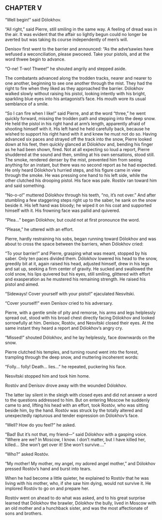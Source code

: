 ## CHAPTER V

“Well begin!” said Dólokhov.

“All right,” said Pierre, still smiling in the same way. A feeling
of dread was in the air. It was evident that the affair so lightly begun
could no longer be averted but was taking its course independently of
men’s will.

Denísov first went to the barrier and announced: “As the
adve’sawies have wefused a weconciliation, please pwoceed. Take your
pistols, and at the word thwee begin to advance.

“O-ne! T-wo! Thwee!” he shouted angrily and stepped aside.

The combatants advanced along the trodden tracks, nearer and nearer to
one another, beginning to see one another through the mist. They had the
right to fire when they liked as they approached the barrier. Dólokhov
walked slowly without raising his pistol, looking intently with his
bright, sparkling blue eyes into his antagonist’s face. His mouth wore
its usual semblance of a smile.

“So I can fire when I like!” said Pierre, and at the word
“three,” he went quickly forward, missing the trodden path and
stepping into the deep snow. He held the pistol in his right hand at
arm’s length, apparently afraid of shooting himself with it. His left
hand he held carefully back, because he wished to support his right
hand with it and knew he must not do so. Having advanced six paces and
strayed off the track into the snow, Pierre looked down at his feet,
then quickly glanced at Dólokhov and, bending his finger as he had been
shown, fired. Not at all expecting so loud a report, Pierre shuddered
at the sound and then, smiling at his own sensations, stood still. The
smoke, rendered denser by the mist, prevented him from seeing anything
for an instant, but there was no second report as he had expected. He
only heard Dólokhov’s hurried steps, and his figure came in view
through the smoke. He was pressing one hand to his left side, while
the other clutched his drooping pistol. His face was pale. Rostóv ran
toward him and said something.

“No-o-o!” muttered Dólokhov through his teeth, “no, it’s not
over.” And after stumbling a few staggering steps right up to the
saber, he sank on the snow beside it. His left hand was bloody; he wiped
it on his coat and supported himself with it. His frowning face was
pallid and quivered.

“Plea...” began Dólokhov, but could not at first pronounce the
word.

“Please,” he uttered with an effort.

Pierre, hardly restraining his sobs, began running toward Dólokhov and
was about to cross the space between the barriers, when Dólokhov cried:

“To your barrier!” and Pierre, grasping what was meant, stopped by
his saber. Only ten paces divided them. Dólokhov lowered his head to
the snow, greedily bit at it, again raised his head, adjusted himself,
drew in his legs and sat up, seeking a firm center of gravity. He sucked
and swallowed the cold snow, his lips quivered but his eyes, still
smiling, glittered with effort and exasperation as he mustered his
remaining strength. He raised his pistol and aimed.

“Sideways! Cover yourself with your pistol!” ejaculated Nesvítski.

“Cover yourself!” even Denísov cried to his adversary.

Pierre, with a gentle smile of pity and remorse, his arms and legs
helplessly spread out, stood with his broad chest directly facing
Dólokhov and looked sorrowfully at him. Denísov, Rostóv, and
Nesvítski closed their eyes. At the same instant they heard a report
and Dólokhov’s angry cry.

“Missed!” shouted Dólokhov, and he lay helplessly, face downwards
on the snow.

Pierre clutched his temples, and turning round went into the forest,
trampling through the deep snow, and muttering incoherent words:

“Folly... folly! Death... lies...” he repeated, puckering his face.

Nesvítski stopped him and took him home.

Rostóv and Denísov drove away with the wounded Dólokhov.

The latter lay silent in the sleigh with closed eyes and did not answer
a word to the questions addressed to him. But on entering Moscow he
suddenly came to and, lifting his head with an effort, took Rostóv, who
was sitting beside him, by the hand. Rostóv was struck by the
totally altered and unexpectedly rapturous and tender expression on
Dólokhov’s face.

“Well? How do you feel?” he asked.

“Bad! But it’s not that, my friend—” said Dólokhov with a
gasping voice. “Where are we? In Moscow, I know. I don’t matter,
but I have killed her, killed... She won’t get over it! She won’t
survive....”

“Who?” asked Rostóv.

“My mother! My mother, my angel, my adored angel mother,” and
Dólokhov pressed Rostóv’s hand and burst into tears.

When he had become a little quieter, he explained to Rostóv that he was
living with his mother, who, if she saw him dying, would not survive it.
He implored Rostóv to go on and prepare her.

Rostóv went on ahead to do what was asked, and to his great surprise
learned that Dólokhov the brawler, Dólokhov the bully, lived in Moscow
with an old mother and a hunchback sister, and was the most affectionate
of sons and brothers.





